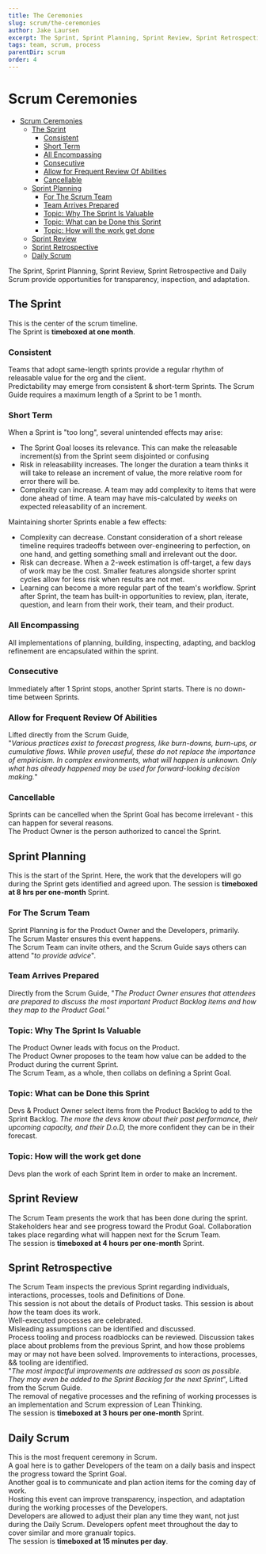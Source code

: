 ```yaml
---
title: The Ceremonies
slug: scrum/the-ceremonies
author: Jake Laursen
excerpt: The Sprint, Sprint Planning, Sprint Review, Sprint Retrospective and Daily Scrum
tags: team, scrum, process
parentDir: scrum
order: 4
---
```


# Scrum Ceremonies

- [Scrum Ceremonies](#scrum-ceremonies)
  - [The Sprint](#the-sprint)
    - [Consistent](#consistent)
    - [Short Term](#short-term)
    - [All Encompassing](#all-encompassing)
    - [Consecutive](#consecutive)
    - [Allow for Frequent Review Of Abilities](#allow-for-frequent-review-of-abilities)
    - [Cancellable](#cancellable)
  - [Sprint Planning](#sprint-planning)
    - [For The Scrum Team](#for-the-scrum-team)
    - [Team Arrives Prepared](#team-arrives-prepared)
    - [Topic: Why The Sprint Is Valuable](#topic-why-the-sprint-is-valuable)
    - [Topic: What can be Done this Sprint](#topic-what-can-be-done-this-sprint)
    - [Topic: How will the work get done](#topic-how-will-the-work-get-done)
  - [Sprint Review](#sprint-review)
  - [Sprint Retrospective](#sprint-retrospective)
  - [Daily Scrum](#daily-scrum)



The Sprint, Sprint Planning, Sprint Review, Sprint Retrospective and Daily Scrum provide opportunities for transparency, inspection, and adaptation.

## The Sprint

This is the center of the scrum timeline.  
The Sprint is **timeboxed at one month**.

### Consistent

Teams that adopt same-length sprints provide a regular rhythm of releasable value for the org and the client.  
Predictability may emerge from consistent & short-term Sprints. The Scrum Guide requires a maximum length of a Sprint to be 1 month.

### Short Term

When a Sprint is "too long", several unintended effects may arise:

- The Sprint Goal looses its relevance. This can make the releasable increment(s) from the Sprint seem disjointed or confusing
- Risk in releasability increases. The longer the duration a team thinks it will take to release an increment of value, the more relative room for error there will be.
- Complexity can increase. A team may add complexity to items that were done ahead of time. A team may have mis-calculated by _weeks_ on expected releasability of an increment.

Maintaining shorter Sprints enable a few effects:

- Complexity can decrease. Constant consideration of a short release timeline requires tradeoffs between over-engineering to perfection, on one hand, and getting something small and irrelevant out the door.
- Risk can decrease. When a 2-week estimation is off-target, a few days of work may be the cost. Smaller features alongside shorter sprint cycles allow for less risk when results are not met.
- Learning can become a more regular part of the team's workflow. Sprint after Sprint, the team has built-in opportunities to review, plan, iterate, question, and learn from their work, their team, and their product.

### All Encompassing

All implementations of planning, building, inspecting, adapting, and backlog refinement are encapsulated within the sprint.

### Consecutive

Immediately after 1 Sprint stops, another Sprint starts. There is no down-time between Sprints.

### Allow for Frequent Review Of Abilities

Lifted directly from the Scrum Guide,  
"_Various practices exist to forecast progress, like burn-downs, burn-ups, or cumulative flows. While proven useful, these do not replace the importance of empiricism. In complex environments, what will happen is unknown. Only what has already happened may be used for forward-looking decision making._"

### Cancellable

Sprints can be cancelled when the Sprint Goal has become irrelevant - this can happen for several reasons.  
The Product Owner is the person authorized to cancel the Sprint.

## Sprint Planning

This is the start of the Sprint. Here, the work that the developers will go during the Sprint gets identified and agreed upon.
The session is **timeboxed at 8 hrs per one-month** Sprint.

### For The Scrum Team

Sprint Planning is for the Product Owner and the Developers, primarily.  
The Scrum Master ensures this event happens.  
The Scrum Team can invite others, and the Scrum Guide says others can attend "_to provide advice_".

### Team Arrives Prepared

Directly from the Scrum Guide, "_The Product Owner ensures that attendees are prepared to discuss the most important Product Backlog items and how they map to the Product Goal._"

### Topic: Why The Sprint Is Valuable

The Product Owner leads with focus on the Product.  
The Product Owner proposes to the team how value can be added to the Product during the current Sprint.  
The Scrum Team, as a whole, then collabs on defining a Sprint Goal.

### Topic: What can be Done this Sprint

Devs & Product Owner select items from the Product Backlog to add to the Sprint Backlog.
_The more the devs know about their past performance, their upcoming capacity, and their D.o.D,_ the more confident they can be in their forecast.

### Topic: How will the work get done

Devs plan the work of each Sprint Item in order to make an Increment.

## Sprint Review

The Scrum Team presents the work that has been done during the sprint.  
Stakeholders hear and see progress toward the Produt Goal.
Collaboration takes place regarding what will happen next for the Scrum Team.  
The session is **timeboxed at 4 hours per one-month** Sprint.

## Sprint Retrospective

The Scrum Team inspects the previous Sprint regarding individuals, interactions, processes, tools and Definitions of Done.  
This session is not about the details of Product tasks. This session is about _how_ the team does its work.  
Well-executed processes are celebrated.  
Misleading assumptions can be identified and discussed.  
Process tooling and process roadblocks can be reviewed.
Discussion takes place about problems from the previous Sprint, and how those problems may or may not have been solved.
Improvements to interactions, processes, && tooling are identified.  
"_The most impactful improvements are addressed as soon as possible. They may even be added to the Sprint Backlog for the next Sprint_", Lifted from the Scrum Guide.  
The removal of negative processes and the refining of working processes is an implementation and Scrum expression of Lean Thinking.  
The session is **timeboxed at 3 hours per one-month** Sprint.

## Daily Scrum

This is the most frequent ceremony in Scrum.  
A goal here is to gather Developers of the team on a daily basis and inspect the progress toward the Sprint Goal.  
Another goal is to communicate and plan action items for the coming day of work.  
Hosting this event can improve transparency, inspection, and adaptation during the working processes of the Developers.  
Developers are allowed to adjust their plan any time they want, not just during the Daily Scrum. Developers opfent meet throughout the day to cover similar and more granualr topics.  
The session is **timeboxed at 15 minutes per day**.
